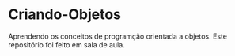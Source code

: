 # Criando-Objetos

Aprendendo os conceitos de programção orientada a objetos. 
Este repositório foi feito em sala de aula. 


